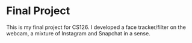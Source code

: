 # Final Project

This is my final project for CS126. I developed a face tracker/filter on the webcam, a mixture of Instagram and Snapchat in a sense.
